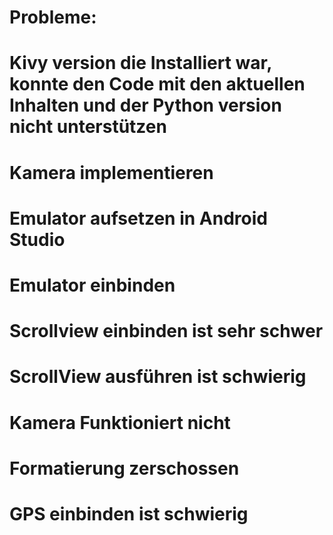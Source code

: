 # Probleme:
  # Kivy version die Installiert war, konnte den Code mit den aktuellen Inhalten und der Python version nicht unterstützen
  # Kamera implementieren
  # Emulator aufsetzen in Android Studio
  # Emulator einbinden
  # Scrollview einbinden ist sehr schwer
  # ScrollView ausführen ist schwierig 
  # Kamera Funktioniert nicht
  # Formatierung zerschossen
  # GPS einbinden ist schwierig 

